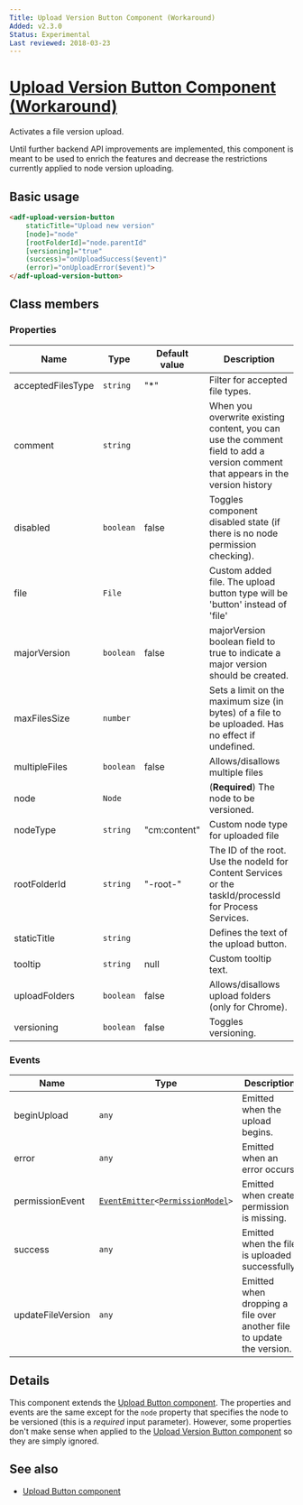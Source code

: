 ```yaml
---
Title: Upload Version Button Component (Workaround)
Added: v2.3.0
Status: Experimental
Last reviewed: 2018-03-23
---
```


# [Upload Version Button Component (Workaround)](../../../lib/content-services/src/lib/upload/components/upload-version-button.component.ts "Defined in upload-version-button.component.ts")

Activates a file version upload.

Until further backend API improvements are implemented, this component is meant to be used
to enrich the features and decrease the restrictions currently applied to node version uploading.

## Basic usage

```html
<adf-upload-version-button
    staticTitle="Upload new version"
    [node]="node"
    [rootFolderId]="node.parentId"
    [versioning]="true"
    (success)="onUploadSuccess($event)"
    (error)="onUploadError($event)">
</adf-upload-version-button>
```

## Class members

### Properties

| Name | Type | Default value | Description |
| ---- | ---- | ------------- | ----------- |
| acceptedFilesType | `string` | "\*" | Filter for accepted file types. |
| comment | `string` |  | When you overwrite existing content, you can use the comment field to add a version comment that appears in the version history |
| disabled | `boolean` | false | Toggles component disabled state (if there is no node permission checking). |
| file | `File` |  | Custom added file. The upload button type will be 'button' instead of 'file' |
| majorVersion | `boolean` | false | majorVersion boolean field to true to indicate a major version should be created. |
| maxFilesSize | `number` |  | Sets a limit on the maximum size (in bytes) of a file to be uploaded. Has no effect if undefined. |
| multipleFiles | `boolean` | false | Allows/disallows multiple files |
| node | `Node` |  | (**Required**) The node to be versioned. |
| nodeType | `string` | "cm:content" | Custom node type for uploaded file |
| rootFolderId | `string` | "-root-" | The ID of the root. Use the nodeId for Content Services or the taskId/processId for Process Services. |
| staticTitle | `string` |  | Defines the text of the upload button. |
| tooltip | `string` | null | Custom tooltip text. |
| uploadFolders | `boolean` | false | Allows/disallows upload folders (only for Chrome). |
| versioning | `boolean` | false | Toggles versioning. |

### Events

| Name | Type | Description |
| ---- | ---- | ----------- |
| beginUpload | `any` | Emitted when the upload begins. |
| error | `any` | Emitted when an error occurs. |
| permissionEvent | [`EventEmitter`](https://angular.io/api/core/EventEmitter)`<`[`PermissionModel`](../../../lib/content-services/src/lib/document-list/models/permissions.model.ts)`>` | Emitted when create permission is missing. |
| success | `any` | Emitted when the file is uploaded successfully. |
| updateFileVersion | `any` | Emitted when dropping a file over another file to update the version. |

## Details

This component extends the [Upload Button component](upload-button.component.md). The
properties and events are the same except for the `node` property that specifies the node
to be versioned (this is a _required_ input parameter). However, some properties don't make
sense when applied to the [Upload Version Button component](upload-version-button.component.md) so they are simply ignored.

## See also

-   [Upload Button component](upload-button.component.md)
